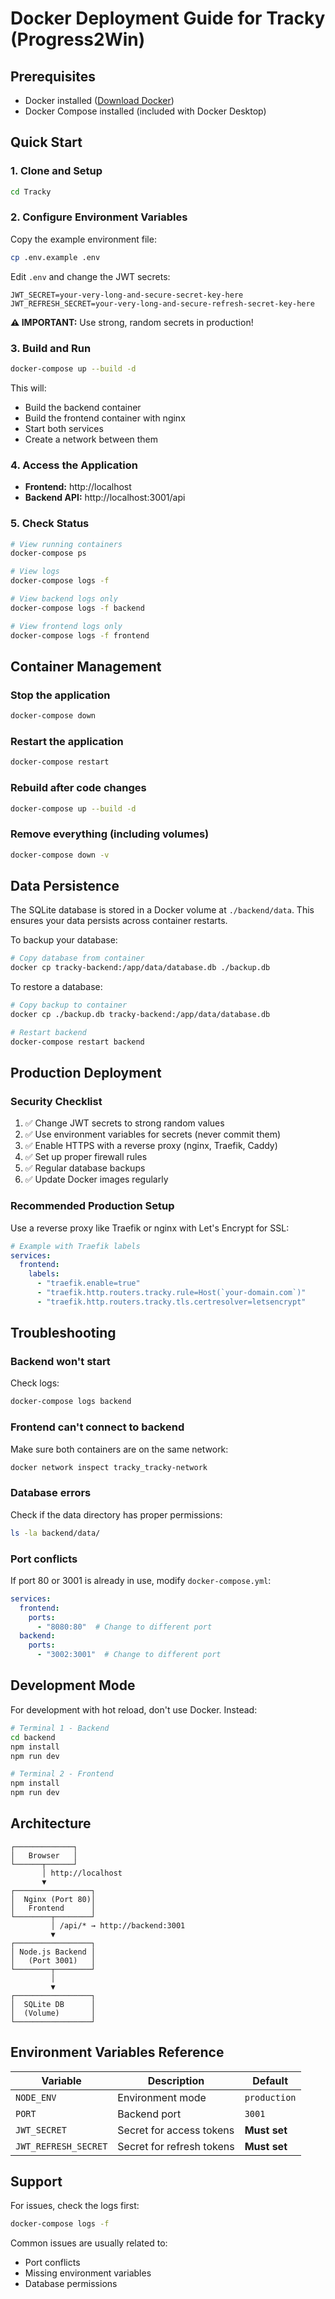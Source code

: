 # Docker Deployment Guide for Tracky (Progress2Win)

## Prerequisites

- Docker installed ([Download Docker](https://www.docker.com/products/docker-desktop))
- Docker Compose installed (included with Docker Desktop)

## Quick Start

### 1. Clone and Setup

```bash
cd Tracky
```

### 2. Configure Environment Variables

Copy the example environment file:

```bash
cp .env.example .env
```

Edit `.env` and change the JWT secrets:

```env
JWT_SECRET=your-very-long-and-secure-secret-key-here
JWT_REFRESH_SECRET=your-very-long-and-secure-refresh-secret-key-here
```

**⚠️ IMPORTANT:** Use strong, random secrets in production!

### 3. Build and Run

```bash
docker-compose up --build -d
```

This will:
- Build the backend container
- Build the frontend container with nginx
- Start both services
- Create a network between them

### 4. Access the Application

- **Frontend:** http://localhost
- **Backend API:** http://localhost:3001/api

### 5. Check Status

```bash
# View running containers
docker-compose ps

# View logs
docker-compose logs -f

# View backend logs only
docker-compose logs -f backend

# View frontend logs only
docker-compose logs -f frontend
```

## Container Management

### Stop the application

```bash
docker-compose down
```

### Restart the application

```bash
docker-compose restart
```

### Rebuild after code changes

```bash
docker-compose up --build -d
```

### Remove everything (including volumes)

```bash
docker-compose down -v
```

## Data Persistence

The SQLite database is stored in a Docker volume at `./backend/data`. This ensures your data persists across container restarts.

To backup your database:

```bash
# Copy database from container
docker cp tracky-backend:/app/data/database.db ./backup.db
```

To restore a database:

```bash
# Copy backup to container
docker cp ./backup.db tracky-backend:/app/data/database.db

# Restart backend
docker-compose restart backend
```

## Production Deployment

### Security Checklist

1. ✅ Change JWT secrets to strong random values
2. ✅ Use environment variables for secrets (never commit them)
3. ✅ Enable HTTPS with a reverse proxy (nginx, Traefik, Caddy)
4. ✅ Set up proper firewall rules
5. ✅ Regular database backups
6. ✅ Update Docker images regularly

### Recommended Production Setup

Use a reverse proxy like Traefik or nginx with Let's Encrypt for SSL:

```yaml
# Example with Traefik labels
services:
  frontend:
    labels:
      - "traefik.enable=true"
      - "traefik.http.routers.tracky.rule=Host(`your-domain.com`)"
      - "traefik.http.routers.tracky.tls.certresolver=letsencrypt"
```

## Troubleshooting

### Backend won't start

Check logs:
```bash
docker-compose logs backend
```

### Frontend can't connect to backend

Make sure both containers are on the same network:
```bash
docker network inspect tracky_tracky-network
```

### Database errors

Check if the data directory has proper permissions:
```bash
ls -la backend/data/
```

### Port conflicts

If port 80 or 3001 is already in use, modify `docker-compose.yml`:

```yaml
services:
  frontend:
    ports:
      - "8080:80"  # Change to different port
  backend:
    ports:
      - "3002:3001"  # Change to different port
```

## Development Mode

For development with hot reload, don't use Docker. Instead:

```bash
# Terminal 1 - Backend
cd backend
npm install
npm run dev

# Terminal 2 - Frontend
npm install
npm run dev
```

## Architecture

```
┌─────────────┐
│   Browser   │
└──────┬──────┘
       │ http://localhost
       ▼
┌─────────────────┐
│  Nginx (Port 80)│
│   Frontend      │
└────────┬────────┘
         │ /api/* → http://backend:3001
         ▼
┌─────────────────┐
│ Node.js Backend │
│   (Port 3001)   │
└────────┬────────┘
         │
         ▼
┌─────────────────┐
│  SQLite DB      │
│  (Volume)       │
└─────────────────┘
```

## Environment Variables Reference

| Variable | Description | Default |
|----------|-------------|---------|
| `NODE_ENV` | Environment mode | `production` |
| `PORT` | Backend port | `3001` |
| `JWT_SECRET` | Secret for access tokens | **Must set** |
| `JWT_REFRESH_SECRET` | Secret for refresh tokens | **Must set** |

## Support

For issues, check the logs first:
```bash
docker-compose logs -f
```

Common issues are usually related to:
- Port conflicts
- Missing environment variables
- Database permissions

